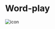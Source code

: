 # Word-play



![icon](https://user-images.githubusercontent.com/92085910/158012232-fe53c327-d2ff-44a3-8a61-bed06c000603.png)
